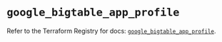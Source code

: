 # `google_bigtable_app_profile`

Refer to the Terraform Registry for docs: [`google_bigtable_app_profile`](https://registry.terraform.io/providers/hashicorp/google/6.26.0/docs/resources/bigtable_app_profile).

